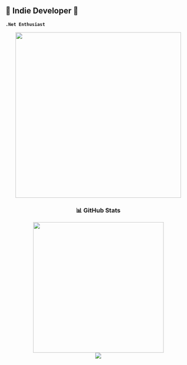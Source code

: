 ## 👾 Indie Developer 👾
**<code>.Net Enthusiast</code>**
<div id="header" align="center">
  <img src="https://media1.giphy.com/media/v1.Y2lkPTc5MGI3NjExZ3IxNnpwZXhvNDBjNjM4dmRuYnRobTFjZmtnNWIyc2Q2YWVkNWY4bSZlcD12MV9pbnRlcm5hbF9naWZfYnlfaWQmY3Q9Zw/osfxWYjpF6SuIkInSw/200.webp" width="450"/>
</div>
<h3 align=center> 📊 GitHub Stats</h2>
<div align="center">

  <img src="https://github-readme-stats.vercel.app/api/top-langs/?username=ksayron&theme=dark&hide_border=true&include_all_commits=true&count_private=true&layout=compact&bg_color=00000000" width="355" heigth="195"/>
</div>
<div align="center">
  <img src="https://komarev.com/ghpvc/?username=ksayron&style=for-the-badge&color=563d7c"/>
</div>
<!--
**ksayron/ksayron** is a ✨ _special_ ✨ repository because its `README.md` (this file) appears on your GitHub profile.
  <img src="https://github-readme-stats.vercel.app/api?username=ksayron&show_icons=true&theme=dark&hide_border=true&rank_icon=github"/>
Here are some ideas to get you started:
👋
- 🔭 I’m currently working on ...
- 🌱 I’m currently learning ...
- 👯 I’m looking to collaborate on ...
- 🤔 I’m looking for help with ...
- 💬 Ask me about ...
- 📫 How to reach me: ...
- 😄 Pronouns: ...
- ⚡ Fun fact: ...
-->
